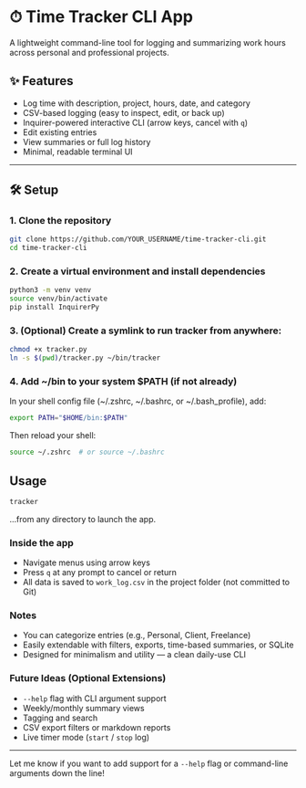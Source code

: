 # ⏱ Time Tracker CLI App

A lightweight command-line tool for logging and summarizing work hours across personal and professional projects.

## ✨ Features

- Log time with description, project, hours, date, and category
- CSV-based logging (easy to inspect, edit, or back up)
- Inquirer-powered interactive CLI (arrow keys, cancel with `q`)
- Edit existing entries
- View summaries or full log history
- Minimal, readable terminal UI

---

## 🛠 Setup

### 1. Clone the repository

```bash
git clone https://github.com/YOUR_USERNAME/time-tracker-cli.git
cd time-tracker-cli
```

### 2. Create a virtual environment and install dependencies

```bash
python3 -m venv venv
source venv/bin/activate
pip install InquirerPy
```

### 3. (Optional) Create a symlink to run tracker from anywhere:

```bash
chmod +x tracker.py
ln -s $(pwd)/tracker.py ~/bin/tracker
```

### 4. Add ~/bin to your system $PATH (if not already)

In your shell config file (~/.zshrc, ~/.bashrc, or ~/.bash_profile), add:

```bash
export PATH="$HOME/bin:$PATH"
```

Then reload your shell:

```bash
source ~/.zshrc  # or source ~/.bashrc
```

## Usage

```bash
tracker
```

…from any directory to launch the app.

### Inside the app

- Navigate menus using arrow keys
- Press `q` at any prompt to cancel or return
- All data is saved to `work_log.csv` in the project folder (not committed to Git)

### Notes

- You can categorize entries (e.g., Personal, Client, Freelance)
- Easily extendable with filters, exports, time-based summaries, or SQLite
- Designed for minimalism and utility — a clean daily-use CLI

### Future Ideas (Optional Extensions)

- `--help` flag with CLI argument support
- Weekly/monthly summary views
- Tagging and search
- CSV export filters or markdown reports
- Live timer mode (`start` / `stop` log)

---

Let me know if you want to add support for a `--help` flag or command-line arguments down the line!
